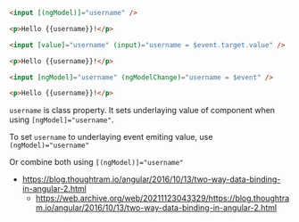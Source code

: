 ```html
<input [(ngModel)]="username" />

<p>Hello {{username}}!</p>
```

```html
<input [value]="username" (input)="username = $event.target.value" />

<p>Hello {{username}}!</p>
```

```html
<input [ngModel]="username" (ngModelChange)="username = $event" />

<p>Hello {{username}}!</p>
```

`username` is class property. It sets underlaying value of component when using `[ngModel]="username"`.

To set `username` to underlaying event emiting value, use `(ngModel)="username"`

Or combine both using `[(ngModel)]="username"`

- https://blog.thoughtram.io/angular/2016/10/13/two-way-data-binding-in-angular-2.html
  - https://web.archive.org/web/20211123043329/https://blog.thoughtram.io/angular/2016/10/13/two-way-data-binding-in-angular-2.html
